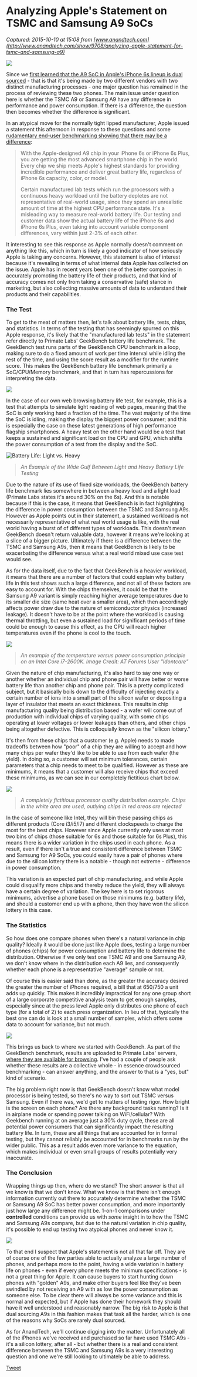 # Analyzing Apple's Statement on TSMC and Samsung A9 SoCs

_Captured: 2015-10-10 at 15:08 from [www.anandtech.com](http://www.anandtech.com/show/9708/analyzing-apple-statement-for-tsmc-and-samsung-a9)_

![](http://images.anandtech.com/doci/9708/ChipworksA9_678x452.jpg)

Since we [first learned that the A9 SoC in Apple's iPhone 6s lineup is dual sourced](http://www.anandtech.com/show/9665/apples-a9-soc-is-dual-sourced-from-samsung-tsmc) \- that is that it's being made by two different vendors with two distinct manufacturing processes - one major question has remained in the process of reviewing these two phones. The main issue under question here is whether the TSMC A9 or Samsung A9 have any difference in performance and power consumption. If there is a difference, the question then becomes whether the difference is significant.

In an atypical move for the normally tight lipped manufacturer, Apple issued a statement this afternoon in response to these questions and some [rudamentary end-user benchmarking showing that there may be a difference](http://www.macrumors.com/2015/10/07/tsmc-samsung-a9-battery-tests/):

> With the Apple-designed A9 chip in your iPhone 6s or iPhone 6s Plus, you are getting the most advanced smartphone chip in the world. Every chip we ship meets Apple's highest standards for providing incredible performance and deliver great battery life, regardless of iPhone 6s capacity, color, or model.
> 
> Certain manufactured lab tests which run the processors with a continuous heavy workload until the battery depletes are not representative of real-world usage, since they spend an unrealistic amount of time at the highest CPU performance state. It's a misleading way to measure real-world battery life. Our testing and customer data show the actual battery life of the iPhone 6s and iPhone 6s Plus, even taking into account variable component differences, vary within just 2-3% of each other.

It interesting to see this response as Apple normally doesn't comment on anything like this, which in turn is likely a good indicator of how seriously Apple is taking any concerns. However, this statement is also of interest because it's revealing in terms of what internal data Apple has collected on the issue. Apple has in recent years been one of the better companies in accurately promoting the battery life of their products, and that kind of accuracy comes not only from taking a conservative (safe) stance in marketing, but also collecting massive amounts of data to understand their products and their capabilities.

### The Test

To get to the meat of matters then, let's talk about battery life, tests, chips, and statistics. In terms of the testing that has seemingly spurred on this Apple response, it's likely that the "manufactured lab tests" in the statement refer directly to Primate Labs' GeekBench battery life benchmark. The GeekBench test runs parts of the GeekBench CPU benchmark in a loop, making sure to do a fixed amount of work per time interval while idling the rest of the time, and using the score result as a modifier for the runtime score. This makes the GeekBench battery life benchmark primarily a SoC/CPU/Memory benchmark, and that in turn has repercussions for interpreting the data.

![](http://images.anandtech.com/doci/9708/GB3Battery2_575px.png)

In the case of our own web browsing battery life test, for example, this is a test that attempts to simulate light reading of web pages, meaning that the SoC is only working hard a fraction of the time. The vast majority of the time the SoC is idling, making the display the biggest power consumer; and this is especially the case on these latest generations of high performance flagship smartphones. A heavy test on the other hand would be a test that keeps a sustained and significant load on the CPU and GPU, which shifts the power consumption of a test from the display and the SoC.

![Battery Life: Light vs. Heavy](http://images.anandtech.com/graphs/graph9708/77891.png)

> _An Example of the Wide Gulf Between Light and Heavy Battery Life Testing_

Due to the nature of its use of fixed size workloads, the GeekBench battery life benchmark lies somewhere in between a heavy load and a light load (Primate Labs states it's around 30% on the 6s). And this is notable because if this is the case, it means that GeekBench is in fact highlighting the difference in power consumption between the TSMC and Samsung A9s. However as Apple points out in their statement, a sustained workload is not necessarily representative of what real world usage is like, with the real world having a burst of of different types of workloads. This doesn't mean GeekBench doesn't return valuable data, however it means we're looking at a slice of a bigger picture. Ultimately if there is a difference between the TSMC and Samsung A9s, then it means that GeekBench is likely to be exacerbating the difference versus what a real world mixed use case test would see.

As for the data itself, due to the fact that GeekBench is a heavier workload, it means that there are a number of factors that could explain why battery life in this test shows such a large difference, and not all of these factors are easy to account for. With the chips themselves, it could be that the Samsung A9 variant is simply reaching higher average temperatures due to its smaller die size (same heat over a smaller area), which then accordingly affects power draw due to the nature of semiconductor physics (increased leakage). It doesn't have to be at the point where the workload is causing thermal throttling, but even a sustained load for significant periods of time could be enough to cause this effect, as the CPU will reach higher temperatures even if the phone is cool to the touch.

![](http://images.anandtech.com/doci/7457/TempvsPowerforCi7.png)

> _An example of the temperature versus power consumption principle on an Intel Core i7-2600K. Image Credit: AT Forums User "Idontcare"_

Given the nature of chip manufacturing, it's also hard to say one way or another whether an individual chip and phone pair will have better or worse battery life than another chip and phone pair. This is a pretty complicated subject, but it basically boils down to the difficulty of injecting exactly a certain number of ions into a small part of the silicon wafer or depositing a layer of insulator that meets an exact thickness. This results in chip manufacturing quality being distribution based - a wafer will come out of production with individual chips of varying quality, with some chips operating at lower voltages or lower leakages than others, and other chips being altogether defective. This is colloquially known as the "silicon lottery."

It's then from these chips that a customer (e.g. Apple) needs to made tradeoffs between how "poor" of a chip they are willing to accept and how many chips per wafer they'd like to be able to use from each wafer (the yield). In doing so, a customer will set minimum tolerances, certain parameters that a chip needs to meet to be qualified. However as these are minimums, it means that a customer will also receive chips that exceed these minimums, as we can see in our completely fictitious chart below.

![](http://images.anandtech.com/doci/9708/CPUDistribution3_575px.png)

> _A completely fictitious processor quality distribution example. Chips in the white area are used, outlying chips in red areas are rejected_

In the case of someone like Intel, they will bin these passing chips as different products (Core i3/i5/i7) and different clockspeeds to charge the most for the best chips. However since Apple currently only uses at most two bins of chips (those suitable for 6s and those suitable for 6s Plus), this means there is a wider variation in the chips used in each phone. As a result, even if there isn't a true and consistent difference between TSMC and Samsung for A9 SoCs, you could easily have a pair of phones where due to the silicon lottery there is a notable - though not extreme - difference in power consumption.

This variation is an expected part of chip manufacturing, and while Apple could disqualify more chips and thereby reduce the yield, they will always have a certain degree of variation. The key here is to set rigorous minimums, advertise a phone based on those minimums (e.g. battery life), and should a customer end up with a phone, then they have won the silicon lottery in this case.

### The Statistics

So how does one compare phones when there's a natural variance in chip quality? Ideally it would be done just like Apple does, testing a large number of phones (chips) for power consumption and battery life to determine the distribution. Otherwise if we only test one TSMC A9 and one Samsung A9, we don't know where in the distribution each A9 lies, and consequently whether each phone is a representative "average" sample or not.

Of course this is easier said than done, as the greater the accuracy desired the greater the number of iPhones required, a bill that at $650/$750 a unit adds up quickly. This makes it incredibly impractical for any one group short of a large corporate competitive analysis team to get enough samples, especially since at the press level Apple only distributes one phone of each type (for a total of 2) to each press organization. In lieu of that, typically the best one can do is look at a small number of samples, which offers some data to account for variance, but not much.

![](http://images.anandtech.com/doci/9708/GB3Scores_575px.png)

This brings us back to where we started with GeekBench. As part of the GeekBench benchmark, results are uploaded to Primate Labs' servers, [where they are available for browsing](http://browser.primatelabs.com/battery3/search?utf8=%E2%9C%93&q=iPhone8). I've had a couple of people ask whether these results are a collective whole - in essence crowdsourced benchmarking - can answer anything, and the answer to that is a "yes, but" kind of scenario.

The big problem right now is that GeekBench doesn't know what model processor is being tested, so there's no way to sort out TSMC versus Samsung. Even if there was, we'd get to matters of testing rigor. How bright is the screen on each phone? Are there any background tasks running? Is it in airplane mode or spending power talking on WiFi/cellular? With Geekbench running at on average just a 30% duty cycle, these are all potential power consumers that can significantly impact the resulting battery life. In turn, these are all things that are accounted for in formal testing, but they cannot reliably be accounted for in benchmarks run by the wider public. This as a result adds even more variance to the equation, which makes individual or even small groups of results potentially very inaccurate.

### The Conclusion

Wrapping things up then, where do we stand? The short answer is that all we know is that we don't know. What we know is that there isn't enough information currently out there to accurately determine whether the TSMC or Samsung A9 SoC has better power consumption, and more importantly just how large any difference might be. 1-on-1 comparisons under **controlled** conditions can provide us with _some_ insight in to how the TSMC and Samsung A9s compare, but due to the natural variation in chip quality, it's possible to end up testing two atypical phones and never know it.

![](http://images.anandtech.com/doci/9708/DSC_3787_575px.jpg)

To that end I suspect that Apple's statement is not all that far off. They are of course one of the few parties able to actually analyze a large number of phones, and perhaps more to the point, having a wide variation in battery life on phones - even if every phone meets the minimum specifications - is not a great thing for Apple. It can cause buyers to start hunting down phones with "golden" A9s, and make other buyers feel like they've been swindled by not receiving an A9 with as low the power consumption as someone else. To be clear there will always be some variance and this is normal and expected, but if Apple has done their homework they should have it well understood and reasonably narrow. The big risk to Apple is that dual sourcing A9s in this fashion makes that task all the harder, which is one of the reasons why SoCs are rarely dual sourced.

As for AnandTech, we'll continue digging into the matter. Unfortunately all of the iPhones we've received and purchased so far have used TSMC A9s - it's a silicon lottery, after all - but whether there is a real and consistent difference between the TSMC and Samsung A9s is a very interesting question and one we're still looking to ultimately be able to address.

[Tweet](https://twitter.com/share)
